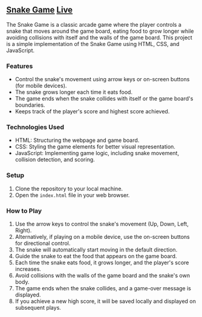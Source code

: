 ## [Snake Game](https://snake-classic-game.netlify.app/)    [Live](https://snake-classic-game.netlify.app/)

The Snake Game is a classic arcade game where the player controls a snake that moves around the game board, eating food to grow longer while avoiding collisions with itself and the walls of the game board. This project is a simple implementation of the Snake Game using HTML, CSS, and JavaScript.

### Features

- Control the snake's movement using arrow keys or on-screen buttons (for mobile devices).
- The snake grows longer each time it eats food.
- The game ends when the snake collides with itself or the game board's boundaries.
- Keeps track of the player's score and highest score achieved.

### Technologies Used

- HTML: Structuring the webpage and game board.
- CSS: Styling the game elements for better visual representation.
- JavaScript: Implementing game logic, including snake movement, collision detection, and scoring.

### Setup

1. Clone the repository to your local machine.
2. Open the `index.html` file in your web browser.

### How to Play

1. Use the arrow keys to control the snake's movement (Up, Down, Left, Right).
2. Alternatively, if playing on a mobile device, use the on-screen buttons for directional control.
3. The snake will automatically start moving in the default direction.
4. Guide the snake to eat the food that appears on the game board.
5. Each time the snake eats food, it grows longer, and the player's score increases.
6. Avoid collisions with the walls of the game board and the snake's own body.
7. The game ends when the snake collides, and a game-over message is displayed.
8. If you achieve a new high score, it will be saved locally and displayed on subsequent plays.
